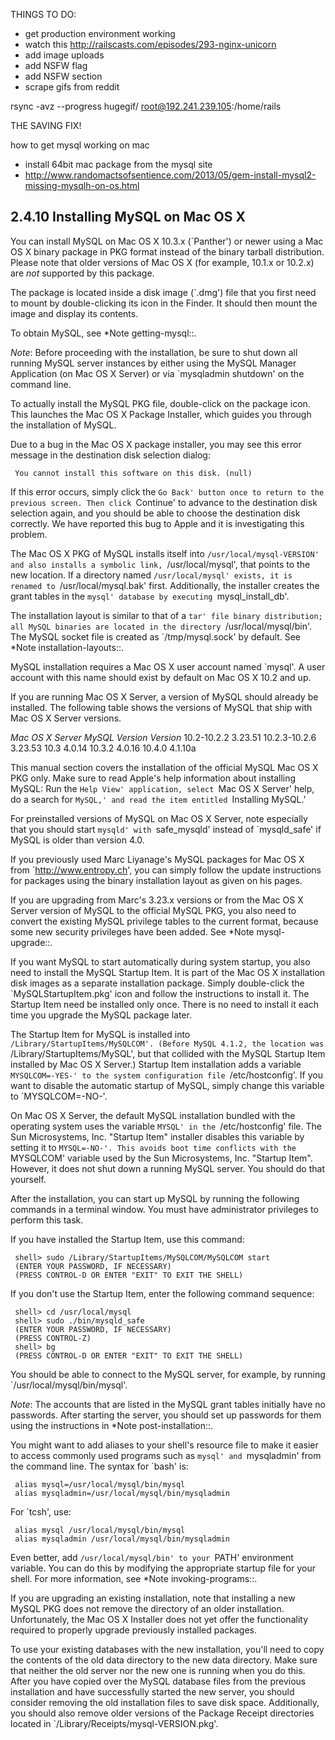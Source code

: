 THINGS TO DO:

- get production environment working
- watch this http://railscasts.com/episodes/293-nginx-unicorn
- add image uploads
- add NSFW flag
- add NSFW section
- scrape gifs from reddit


rsync -avz --progress hugegif/ root@192.241.239.105:/home/rails

THE SAVING FIX!


how to get mysql working on mac
  - install 64bit mac package from the mysql site
  - http://www.randomactsofsentience.com/2013/05/gem-install-mysql2-missing-mysqlh-on-os.html




2.4.10 Installing MySQL on Mac OS X
-----------------------------------

You can install MySQL on Mac OS X 10.3.x (`Panther') or newer using a
Mac OS X binary package in PKG format instead of the binary tarball
distribution. Please note that older versions of Mac OS X (for example,
10.1.x or 10.2.x) are *not* supported by this package.

The package is located inside a disk image (`.dmg') file that you first
need to mount by double-clicking its icon in the Finder. It should then
mount the image and display its contents.

To obtain MySQL, see *Note getting-mysql::.

*Note*: Before proceeding with the installation, be sure to shut down
all running MySQL server instances by either using the MySQL Manager
Application (on Mac OS X Server) or via `mysqladmin shutdown' on the
command line.

To actually install the MySQL PKG file, double-click on the package
icon. This launches the Mac OS X Package Installer, which guides you
through the installation of MySQL.

Due to a bug in the Mac OS X package installer, you may see this error
message in the destination disk selection dialog:

     You cannot install this software on this disk. (null)

If this error occurs, simply click the `Go Back' button once to return
to the previous screen. Then click `Continue' to advance to the
destination disk selection again, and you should be able to choose the
destination disk correctly. We have reported this bug to Apple and it is
investigating this problem.

The Mac OS X PKG of MySQL installs itself into
`/usr/local/mysql-VERSION' and also installs a symbolic link,
`/usr/local/mysql', that points to the new location. If a directory
named `/usr/local/mysql' exists, it is renamed to
`/usr/local/mysql.bak' first. Additionally, the installer creates the
grant tables in the `mysql' database by executing `mysql_install_db'.

The installation layout is similar to that of a `tar' file binary
distribution; all MySQL binaries are located in the directory
`/usr/local/mysql/bin'. The MySQL socket file is created as
`/tmp/mysql.sock' by default. See *Note installation-layouts::.

MySQL installation requires a Mac OS X user account named `mysql'. A
user account with this name should exist by default on Mac OS X 10.2
and up.

If you are running Mac OS X Server, a version of MySQL should already
be installed. The following table shows the versions of MySQL that ship
with Mac OS X Server versions.

*Mac OS X Server       *MySQL Version*
Version*
10.2-10.2.2            3.23.51
10.2.3-10.2.6          3.23.53
10.3                   4.0.14
10.3.2                 4.0.16
10.4.0                 4.1.10a

This manual section covers the installation of the official MySQL Mac
OS X PKG only. Make sure to read Apple's help information about
installing MySQL: Run the `Help View' application, select `Mac OS X
Server' help, do a search for `MySQL,' and read the item entitled
`Installing MySQL.'

For preinstalled versions of MySQL on Mac OS X Server, note especially
that you should start `mysqld' with `safe_mysqld' instead of
`mysqld_safe' if MySQL is older than version 4.0.

If you previously used Marc Liyanage's MySQL packages for Mac OS X from
`http://www.entropy.ch', you can simply follow the update instructions
for packages using the binary installation layout as given on his pages.

If you are upgrading from Marc's 3.23.x versions or from the Mac OS X
Server version of MySQL to the official MySQL PKG, you also need to
convert the existing MySQL privilege tables to the current format,
because some new security privileges have been added. See *Note
mysql-upgrade::.

If you want MySQL to start automatically during system startup, you
also need to install the MySQL Startup Item. It is part of the Mac OS X
installation disk images as a separate installation package. Simply
double-click the `MySQLStartupItem.pkg' icon and follow the
instructions to install it. The Startup Item need be installed only
once. There is no need to install it each time you upgrade the MySQL
package later.

The Startup Item for MySQL is installed into
`/Library/StartupItems/MySQLCOM'. (Before MySQL 4.1.2, the location was
`/Library/StartupItems/MySQL', but that collided with the MySQL Startup
Item installed by Mac OS X Server.) Startup Item installation adds a
variable `MYSQLCOM=-YES-' to the system configuration file
`/etc/hostconfig'. If you want to disable the automatic startup of
MySQL, simply change this variable to `MYSQLCOM=-NO-'.

On Mac OS X Server, the default MySQL installation bundled with the
operating system uses the variable `MYSQL' in the `/etc/hostconfig'
file. The Sun Microsystems, Inc. "Startup Item" installer disables
this variable by setting it to `MYSQL=-NO-'. This avoids boot time
conflicts with the `MYSQLCOM' variable used by the Sun Microsystems,
Inc. "Startup Item". However, it does not shut down a running MySQL
server. You should do that yourself.

After the installation, you can start up MySQL by running the following
commands in a terminal window. You must have administrator privileges
to perform this task.

If you have installed the Startup Item, use this command:

     shell> sudo /Library/StartupItems/MySQLCOM/MySQLCOM start
     (ENTER YOUR PASSWORD, IF NECESSARY)
     (PRESS CONTROL-D OR ENTER "EXIT" TO EXIT THE SHELL)

If you don't use the Startup Item, enter the following command sequence:

     shell> cd /usr/local/mysql
     shell> sudo ./bin/mysqld_safe
     (ENTER YOUR PASSWORD, IF NECESSARY)
     (PRESS CONTROL-Z)
     shell> bg
     (PRESS CONTROL-D OR ENTER "EXIT" TO EXIT THE SHELL)

You should be able to connect to the MySQL server, for example, by
running `/usr/local/mysql/bin/mysql'.

*Note*: The accounts that are listed in the MySQL grant tables
initially have no passwords.  After starting the server, you should set
up passwords for them using the instructions in *Note
post-installation::.

You might want to add aliases to your shell's resource file to make it
easier to access commonly used programs such as `mysql' and
`mysqladmin' from the command line. The syntax for `bash' is:

     alias mysql=/usr/local/mysql/bin/mysql
     alias mysqladmin=/usr/local/mysql/bin/mysqladmin

For `tcsh', use:

     alias mysql /usr/local/mysql/bin/mysql
     alias mysqladmin /usr/local/mysql/bin/mysqladmin

Even better, add `/usr/local/mysql/bin' to your `PATH' environment
variable. You can do this by modifying the appropriate startup file for
your shell. For more information, see *Note invoking-programs::.

If you are upgrading an existing installation, note that installing a
new MySQL PKG does not remove the directory of an older installation.
Unfortunately, the Mac OS X Installer does not yet offer the
functionality required to properly upgrade previously installed
packages.

To use your existing databases with the new installation, you'll need
to copy the contents of the old data directory to the new data
directory. Make sure that neither the old server nor the new one is
running when you do this. After you have copied over the MySQL database
files from the previous installation and have successfully started the
new server, you should consider removing the old installation files to
save disk space. Additionally, you should also remove older versions of
the Package Receipt directories located in
`/Library/Receipts/mysql-VERSION.pkg'.

